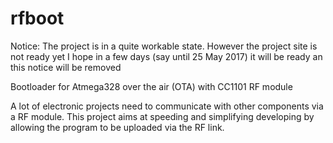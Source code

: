 # rfboot
Notice: The project is in a quite workable state. However the project site is not ready yet
I hope in a few days (say until 25 May 2017) it will be ready an this notice will be removed

Bootloader for Atmega328 over the air (OTA) with CC1101 RF module

A lot of electronic projects need to communicate with other components via a RF module. This project aims at speeding and simplifying developing by allowing the program to be uploaded via the RF link.

